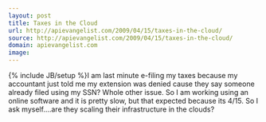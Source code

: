 ```yaml
---
layout: post
title: Taxes in the Cloud
url: http://apievangelist.com/2009/04/15/taxes-in-the-cloud/
source: http://apievangelist.com/2009/04/15/taxes-in-the-cloud/
domain: apievangelist.com
image: 
---
```

{% include JB/setup %}I am last minute e-filing my taxes because my accountant just told me my extension was denied cause they say someone already filed using my SSN? Whole other issue.
So I am working using an online software and it is pretty slow, but that expected because its 4/15.
So I ask myself....are they scaling their infrastructure in the clouds?

